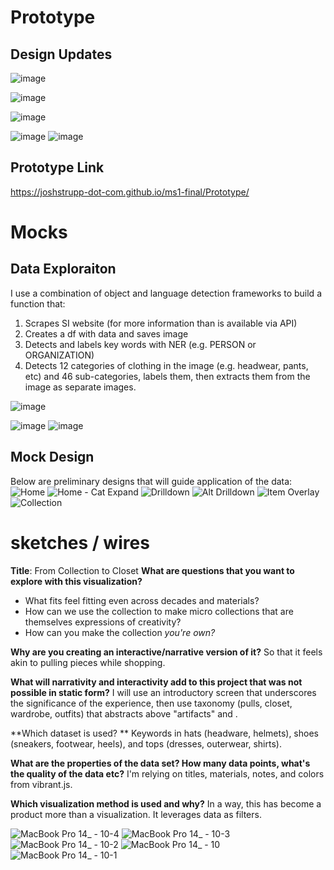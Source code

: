# Prototype
## Design Updates
![image](https://github.com/user-attachments/assets/8d8750c8-7c95-4bec-ab64-01e4f88099a5)

![image](https://github.com/user-attachments/assets/c0ee5f9a-d6b1-40dc-9d57-efea29d85cf1)

![image](https://github.com/user-attachments/assets/d74098b2-1812-42c7-9aac-df85c2f663f8)




![image](https://github.com/user-attachments/assets/69f1498e-6f19-4b8c-b7ca-a31626331ce9)
![image](https://github.com/user-attachments/assets/5cfc5f56-4d0b-4e15-b731-bc176098dda7)

## Prototype Link
https://joshstrupp-dot-com.github.io/ms1-final/Prototype/






# Mocks

## Data Exploraiton
I use a combination of object and language detection frameworks to build a function that:
1. Scrapes SI website (for more information than is available via API)
2. Creates a df with data and saves image
3. Detects and labels key words with NER (e.g. PERSON or ORGANIZATION)
4. Detects 12 categories of clothing in the image (e.g. headwear, pants, etc) and 46 sub-categories, labels them, then extracts them from the image as separate images.

![image](https://github.com/user-attachments/assets/9f84ac57-9f5d-4b18-9c9c-bf94c69065e1)

![image](https://github.com/user-attachments/assets/3bcec15f-aa57-47c4-86b7-da69d6e9a7ad)
![image](https://github.com/user-attachments/assets/9a983a32-2af5-4e85-9b4e-675be398c019)



## Mock Design
Below are preliminary designs that will guide application of the data:
![Home](https://github.com/user-attachments/assets/ed4e00d0-3693-4928-84a9-2cea36568682)
![Home - Cat Expand](https://github.com/user-attachments/assets/e902dfa1-cb8b-41bb-948c-759d6e4241f7)
![Drilldown](https://github.com/user-attachments/assets/1a1b932a-7637-4f6e-b177-921a7f91b2d6)
![Alt Drilldown](https://github.com/user-attachments/assets/2f205620-eee8-4639-8ec7-eb07d9476ee4)
![Item Overlay](https://github.com/user-attachments/assets/da33f5b5-6f2f-41ea-95c5-7e3717c5d498)
![Collection](https://github.com/user-attachments/assets/f3cae262-2a9c-4371-9264-fe3ee0b64b8f)


# sketches / wires

**Title**: From Collection to Closet
**What are questions that you want to explore with this visualization?**
- What fits feel fitting even across decades and materials?
- How can we use the collection to make micro collections that are themselves expressions of creativity?
- How can you make the collection _you're own?_

**Why are you creating an interactive/narrative version of it?** 
So that it feels akin to pulling pieces while shopping. 

**What will narrativity and interactivity add to this project that was not possible in static form?**
I will use an introductory screen that underscores the significance of the experience, then use taxonomy (pulls, closet, wardrobe, outfits) that abstracts above "artifacts" and <divs>.

**Which dataset is used? **
Keywords in hats (headware, helmets), shoes (sneakers, footwear, heels), and tops (dresses, outerwear, shirts). 

**What are the properties of the data set? How many data points, what's the quality of the data etc?**
I'm relying on titles, materials, notes, and colors from vibrant.js.

**Which visualization method is used and why?**
In a way, this has become a product more than a visualization. It leverages data as filters.

![MacBook Pro 14_ - 10-4](https://github.com/user-attachments/assets/2a5c2bdb-fae7-403f-9ddb-278ad8ac1ff2)
![MacBook Pro 14_ - 10-3](https://github.com/user-attachments/assets/60d57636-755f-4648-99fe-7a1221dee2c4)
![MacBook Pro 14_ - 10-2](https://github.com/user-attachments/assets/765fe75d-b2d6-4463-99ff-8c16b1757741)
![MacBook Pro 14_ - 10](https://github.com/user-attachments/assets/46af7f8d-2190-457a-a318-eef92f63b6ab)
![MacBook Pro 14_ - 10-1](https://github.com/user-attachments/assets/913a06cc-e603-460c-96be-87acf980a540)

